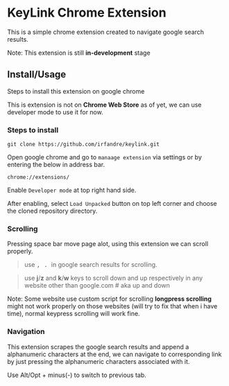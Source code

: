 # KeyLink Chrome Extension

This is a simple chrome extension created to navigate google search results.

Note: This extension is still __in-development__ stage 

## Install/Usage

Steps to install this extension on google chrome

This is extension is not on **Chrome Web Store** as of yet, we can use developer mode to use it for now.

### Steps to install

`git clone https://github.com/irfandre/keylink.git`

Open google chrome and go to `manaage extension` via settings or by entering the below in address bar.

`chrome://extensions/`

Enable `Developer mode` at top right hand side.

After enabling, select `Load Unpacked` button on top left corner and choose the cloned repository directory.

### Scrolling

Pressing space bar move page alot, using this extension we can scroll properly.

> use <kbd> , </kbd> <kbd> . </kbd> in google search results for scrolling.

> use **j**/**z** and **k**/**w** keys to scroll down and up respectively in any website other than google.com # aka up and down

Note: Some website use custom script for scrolling **longpress scrolling** might not work properly on those websites (will try to fix that when i have time), normal keypress scrolling will work fine.

### Navigation

This extension scrapes the google search results and append a alphanumeric characters at the end, we can navigate to corresponding link by just pressing the alphanumeric characters associated with it.

Use Alt/Opt + minus(-) to switch to previous tab.

